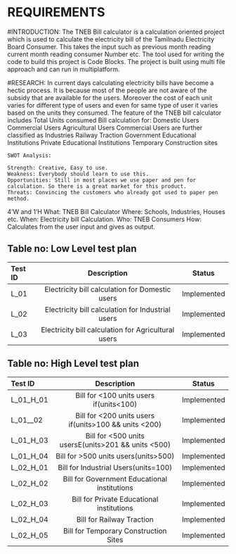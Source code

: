 # REQUIREMENTS

#INTRODUCTION: 
The TNEB Bill calculator is a calculation oriented project which is used to calculate the electricity bill of the Tamilnadu Electricity Board Consumer. This takes the input such as previous month reading current month reading consumer Number etc. The tool used for writing the code to build this project is Code Blocks. The project is built using multi file approach and can run in multiplatform.

#RESEARCH:
	In current days calculating electricity bills have become a hectic process. It is because most of the people are not aware of the subsidy that are available for the users. Moreover the cost of each unit varies for different type of users and even for same type of user it varies based on the units they consumed.
The feature of the TNEB bill calculator includes
	Total Units consumed
	Bill calculation for:
		Domestic Users
		Commercial Users
		Agricultural Users
	Commercial Users are further classified as
		Industries
		Railway Traction
		Government Educational Institutions
		Private Educational Institutions
		Temporary Construction sites
    
    SWOT Analysis:
	
	Strength: Creative, Easy to use.
	Weakness: Everybody should learn to use this.
	Opportunities: Still in most places we use paper and pen for calculation. So there is a great market for this product.
	Threats: Convincing the customers who already got used to paper pen method.

4’W and 1’H
What: TNEB Bill Calculator
Where: Schools, Industries, Houses etc.
When: Electricity bill Calculation.
Who: TNEB Consumers
How: Calculates from the user input and gives as output.

## Table no: Low Level test plan

|**Test ID**|**Description**|**Status**|
| :- | :-: | :-: |
|L\_01|Electricity bill calculation for Domestic users|Implemented|
|L\_02|Electricity bill calculation for Industrial users|Implemented|
|L\_03|Electricity bill calculation for Agricultural users|Implemented|


## Table no: High Level test plan


|**Test ID**|**Description**|**Status**|
| :- | :-: | :-: |
|L\_01_H\_01|Bill for <100 units users if(units<100)|Implemented|
|L\_01_\_02|Bill for <200 units users if(units>100 && units <200)|Implemented|
|L\_01_H\_03|Bill for <500 units usersE(units>201 && units <500)|Implemented|
|L\_01_H\_04|Bill for >500 units users(units>500)|Implemented|
|L\_02_H\_01|Bill for Industrial Users(units=100)|Implemented|
|L\_02_H\_02|Bill for Government Educational institutions|Implemented|
|L\_02_H\_03|Bill for Private Educational institutions|Implemented|
|L\_02_H\_04|Bill for Railway Traction|Implemented|
|L\_02_H\_05|Bill for Temporary Construction Sites|Implemented|

